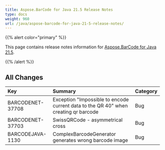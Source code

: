 ```yaml
---
title: Aspose.BarCode for Java 21.5 Release Notes
type: docs
weight: 960
url: /java/aspose-barcode-for-java-21-5-release-notes/
---
```


{{% alert color="primary" %}}

This page contains release notes information for [Aspose.BarCode for Java 21.5](https://downloads.aspose.com/barcode/java/new-releases/aspose.barcode-for-java-21.5/).

{{% /alert %}}
## **All Changes**

|**Key**|**Summary**|**Category**|
| :- | :- | :- |
|BARCODENET-37708|Exception "Impossible to encode current data to the QR 40" when creating qr barcode|Bug|
|BARCODENET-37703|SwissQRCode - asymmetrical cross|Bug|
|BARCODEJAVA-1130|ComplexBarcodeGenerator generates wrong barcode image|Bug|

